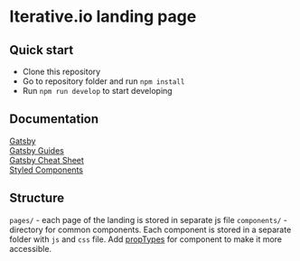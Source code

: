 # Iterative.io landing page

## Quick start

- Clone this repository
- Go to repository folder and run `npm install`
- Run `npm run develop` to start developing

## Documentation
[Gatsby](https://www.gatsbyjs.com/docs/?utm_source=starter&utm_medium=start-page&utm_campaign=minimal-starter)  
[Gatsby Guides](https://www.gatsbyjs.com/docs/tutorial/?utm_source=starter&utm_medium=start-page&utm_campaign=minimal-starter)  
[Gatsby Cheat Sheet](https://www.gatsbyjs.com/docs/cheat-sheet/?utm_source=starter&utm_medium=start-page&utm_campaign=minimal-starter)  
[Styled Components](https://styled-components.com/docs)

## Structure

`pages/` - each page of the landing is stored in separate js file
`components/` - directory for common components. Each component is stored in a separate folder with `js` and `css` file. Add [propTypes](https://github.com/facebook/prop-types#usage) for component to make it more accessible.

